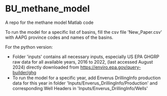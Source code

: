 # BU_methane_model
A repo for the methane model Matlab code

To run the model for a specific list of basins, fill the csv file 'New_Paper.csv' with AAPG province codes and names of the basins.

For the python version:
- Folder 'inputs' contains all necessary inputs, especially US EPA GHGRP raw data for all available years, 2016 to 2022, (last accessed August 2024) directly downloaded from https://enviro.epa.gov/query-builder/ghg 
- To run the model for a specific year, add Enverus DrillingInfo production data for this year in folder 'Inputs/Enverus_DrillingInfo/Production' and corresponding Well Headers in 'Inputs/Enverus_DrillingInfo/Wells'
